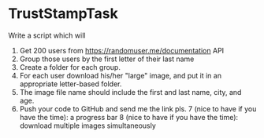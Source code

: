 # TrustStampTask

Write a script which will
1. Get 200 users from https://randomuser.me/documentation API
2. Group those users by the first letter of their last name
3. Create a folder for each group.
4. For each user download his/her "large" image, and put it in an appropriate letter-based folder.
5. The image file name should include the first and last name, city, and age.
6. Push your code to GitHub and send me the link pls.
7 (nice to have if you have the time): a progress bar
8 (nice to have if you have the time): download multiple images simultaneously
